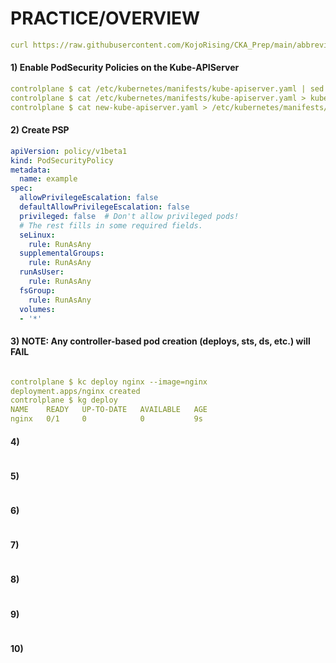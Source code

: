 # PRACTICE/OVERVIEW
```yaml
curl https://raw.githubusercontent.com/KojoRising/CKA_Prep/main/abbreviated_alias.sh > alias.sh && source alias.sh
```

#### 1) Enable PodSecurity Policies on the Kube-APIServer
```yaml
controlplane $ cat /etc/kubernetes/manifests/kube-apiserver.yaml | sed "s;plugins=NodeRestriction;plugins=NodeRestriction,PodSecurityPolicy;" > new-kube-apiserver.yaml
controlplane $ cat /etc/kubernetes/manifests/kube-apiserver.yaml > kube-apiserver.yaml
controlplane $ cat new-kube-apiserver.yaml > /etc/kubernetes/manifests/kube-apiserver.yaml
```

#### 2) Create PSP
```yaml
apiVersion: policy/v1beta1
kind: PodSecurityPolicy
metadata:
  name: example
spec:
  allowPrivilegeEscalation: false
  defaultAllowPrivilegeEscalation: false
  privileged: false  # Don't allow privileged pods!
  # The rest fills in some required fields.
  seLinux:
    rule: RunAsAny
  supplementalGroups:
    rule: RunAsAny
  runAsUser:
    rule: RunAsAny
  fsGroup:
    rule: RunAsAny
  volumes:
  - '*'
```

#### 3) NOTE: Any controller-based pod creation (deploys, sts, ds, etc.) will FAIL
```yaml

controlplane $ kc deploy nginx --image=nginx
deployment.apps/nginx created
controlplane $ kg deploy
NAME    READY   UP-TO-DATE   AVAILABLE   AGE
nginx   0/1     0            0           9s
```

#### 4)
```yaml

```

#### 5)
```yaml

```

#### 6)
```yaml

```

#### 7)
```yaml

```

#### 8)
```yaml

```

#### 9)
```yaml

```

#### 10)
```yaml

```

